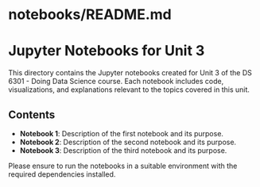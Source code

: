 # notebooks/README.md

# Jupyter Notebooks for Unit 3

This directory contains the Jupyter notebooks created for Unit 3 of the DS 6301 - Doing Data Science course. Each notebook includes code, visualizations, and explanations relevant to the topics covered in this unit.

## Contents

- **Notebook 1**: Description of the first notebook and its purpose.
- **Notebook 2**: Description of the second notebook and its purpose.
- **Notebook 3**: Description of the third notebook and its purpose.

Please ensure to run the notebooks in a suitable environment with the required dependencies installed.